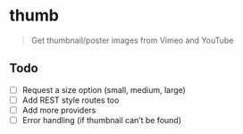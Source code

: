 # thumb

> Get thumbnail/poster images from Vimeo and YouTube

## Todo

- [ ] Request a size option (small, medium, large)
- [ ] Add REST style routes too
- [ ] Add more providers
- [ ] Error handling (if thumbnail can’t be found)
